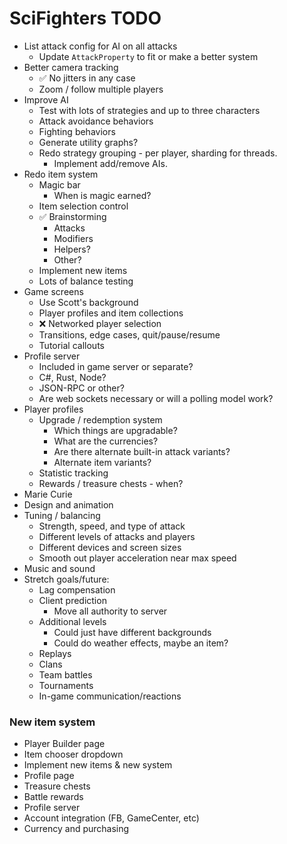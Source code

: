 # SciFighters TODO

- List attack config for AI on all attacks
  - Update `AttackProperty` to fit or make a better system
- Better camera tracking
  - ✅ No jitters in any case
  - Zoom / follow multiple players
- Improve AI
  - Test with lots of strategies and up to three characters
  - Attack avoidance behaviors
  - Fighting behaviors
  - Generate utility graphs?
  - Redo strategy grouping - per player, sharding for threads.
    - Implement add/remove AIs.
- Redo item system
  - Magic bar
    - When is magic earned?
  - Item selection control
  - ✅ Brainstorming
    - Attacks
    - Modifiers
    - Helpers?
    - Other?
  - Implement new items
  - Lots of balance testing
- Game screens
  - Use Scott's background
  - Player profiles and item collections
  - ❌ Networked player selection
  - Transitions, edge cases, quit/pause/resume
  - Tutorial callouts
- Profile server
  - Included in game server or separate?
  - C#, Rust, Node?
  - JSON-RPC or other?
  - Are web sockets necessary or will a polling model work?
- Player profiles
  - Upgrade / redemption system
    - Which things are upgradable?
    - What are the currencies?
    - Are there alternate built-in attack variants?
    - Alternate item variants?
  - Statistic tracking
  - Rewards / treasure chests - when?
- Marie Curie
- Design and animation
- Tuning / balancing
  - Strength, speed, and type of attack
  - Different levels of attacks and players
  - Different devices and screen sizes
  - Smooth out player acceleration near max speed
- Music and sound
- Stretch goals/future:
  - Lag compensation
  - Client prediction
    - Move all authority to server
  - Additional levels
    - Could just have different backgrounds
    - Could do weather effects, maybe an item?
  - Replays
  - Clans
  - Team battles
  - Tournaments
  - In-game communication/reactions


### New item system
- Player Builder page
- Item chooser dropdown
- Implement new items & new system
- Profile page
- Treasure chests
- Battle rewards
- Profile server
- Account integration (FB, GameCenter, etc)
- Currency and purchasing